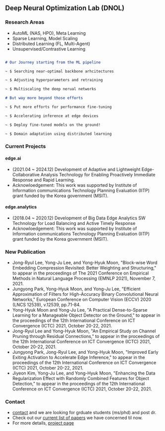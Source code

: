 ## Deep Neural Optimization Lab (DNOL)

### Research Areas
- AutoML (NAS, HPO), Meta Learning 
- Sparse Learning, Model Scaling
- Distributed Learning (FL, Multi-Agent)
- Unsupervised/Contrastive Learning

```markdown

# Our Journey starting from the ML pipeline

~ $ Searching near-optimal backbone arhcitectures

~ $ Adjusting hyperparameters and retraining

~ $ Multiscaling the deep nerual networks

# But way more beyond those efforts

~ $ Put more efforts for performance fine-tuning

~ $ Accelerating inference at edge devices

~ $ Deploy fine-tuned models on the ground!

~ $ Domain adaptation using distributed learning

```

### Current Projects

#### edge.ai
- (2021.04 ~ 2024.12) Development of Adaptive and Lightweight Edge-Collaborative Analysis Technology for Enabling Proactively Immediate Response and Rapid Learning.
- Acknowloedgement: This work was supported by Institute of Information communications Technology Planning Evaluation (IITP) grant funded by the Korea government (MSIT).

#### edge.analytics
- (2018.04 ~ 2020.12) Development of Big Data Edge Analytics SW Technology for Load Balancing and Active Timely Response
- Acknowloedgement: This work was supported by Institute of Information communications Technology Planning Evaluation (IITP) grant funded by the Korea government (MSIT).

### New Publication
- Jong-Ryul Lee, Yong-Ju Lee, and Yong-Hyuk Moon, "Block-wise Word Embedding Compression Revisited: Better Weighting and Structuring," to appear in the proceedings of The 2021 Conference on Empirical Methods in Natural Language Processing (EMNLP 2021), November 7, 2021.
- Jungyong Park, Yong-Hyuk Moon, and Yong-Ju Lee, "Efficient Approximation of Filters for High-Accuracy Binary Convolutional Neural Networks," European Conference on Computer Vision (ECCV) 2020 (LNCS 12539), v.12539, pp.71-84.
- Yong-Hyuk Moon and Yong-Ju Lee, "A Practical Dense-to-Sparse Learning for a Manageable Object Detector on the Ground," to appear in the proceedings of the 12th International Conference on ICT Convergence (ICTC) 2021, October 20-22, 2021.
- Jong-Ryul Lee and Yong-Hyuk Moon, "An Empirical Study on Channel Pruning through Residual Connections," to appear in the proceedings of the 12th International Conference on ICT Convergence (ICTC) 2021, October 20-22, 2021.
- Jungyong Park, Jong-Ryul Lee, and Yong-Hyuk Moon, "Improved Early Exiting Activation to Accelerate Edge Inference," to appear in the proceedings of the 12th International Conference on ICT Convergence (ICTC) 2021, October 20-22, 2021.
- Jiyeon Kim, Yong-Ju Lee, and Yong-Hyuk Moon, "Enhancing the Data Regularization Effect with Randomly Combined Features for Object Detection," to appear in the proceedings of the 12th International Conference on ICT Convergence (ICTC) 2021, October 20-22, 2021.

### Contact
- [contact](mailto:yhmoon@etri.re.kr) and we are looking for grduate students (ms/phd) and post dr.
- Check out our [current list of papers](https://github.com/etri-edgeai/etri-edgeai.github.io/wiki/References) we have concerned til now.
- For more details, [project page](https://etri-edgeai.github.io)
